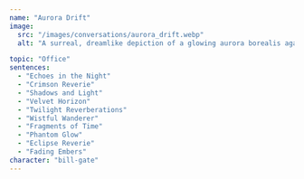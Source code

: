 ```yaml
---
name: "Aurora Drift"
image:
  src: "/images/conversations/aurora_drift.webp"
  alt: "A surreal, dreamlike depiction of a glowing aurora borealis against a dark, starry sky with hints of abstract textures"

topic: "Office"
sentences:
  - "Echoes in the Night"
  - "Crimson Reverie"
  - "Shadows and Light"
  - "Velvet Horizon"
  - "Twilight Reverberations"
  - "Wistful Wanderer"
  - "Fragments of Time"
  - "Phantom Glow"
  - "Eclipse Reverie"
  - "Fading Embers"
character: "bill-gate"
---
```

